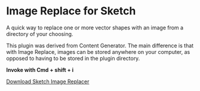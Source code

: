 # Image Replace for Sketch

A quick way to replace one or more vector shapes with an image from a directory of your choosing.

This plugin was derived from Content Generator. The main difference is that with Image Replace, images can be stored anywhere on your computer, as opposed to having to be stored in the plugin directory.

**Invoke with Cmd + shift + i**

[Download Sketch Image Replacer](https://github.com/iansilber/sketch-image-replace/archive/master.zip)
